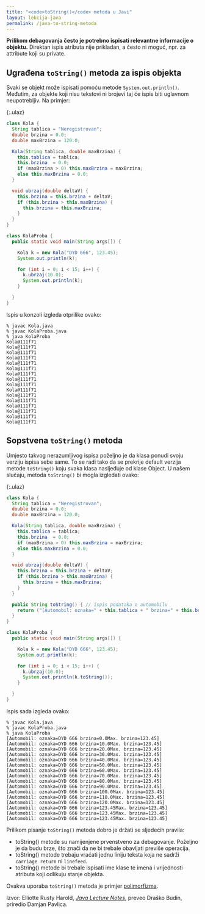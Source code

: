 ```yaml
---
title: "<code>toString()</code> metoda u Javi"
layout: lekcija-java
permalink: /java-to-string-metoda
---
```


**Prilikom debagovanja često je potrebno ispisati relevantne informacije o objektu.** Direktan ispis atributa nije prikladan, a često ni moguć, npr. za attribute koji su private.

## Ugrađena `toString()` metoda za ispis objekta

Svaki se objekt može ispisati pomoću metode `System.out.println()`. Međutim, za objekte koji nisu tekstovi ni brojevi taj će ispis biti uglavnom neupotrebljiv. Na primjer:

{:.ulaz}
```java
class Kola {
  String tablica = "Neregistrovan";
  double brzina = 0.0;
  double maxBrzina = 120.0;

  Kola(String tablica, double maxBrzina) {
    this.tablica = tablica;
    this.brzina  = 0.0;
    if (maxBrzina > 0) this.maxBrzina = maxBrzina;
    else this.maxBrzina = 0.0;
  }

  void ubrzaj(double deltaV) {
    this.brzina = this.brzina + deltaV;
    if (this.brzina > this.maxBrzina) {
      this.brzina = this.maxBrzina;
    }
  }
}

class KolaProba {
  public static void main(String args[]) {

    Kola k = new Kola("DYD 666", 123.45);
    System.out.println(k);

    for (int i = 0; i < 15; i++) {
      k.ubrzaj(10.0);
      System.out.println(k);
    }

  }
}
```

Ispis u konzoli izgleda otprilike ovako:
```
% javac Kola.java
% javac KolaProba.java
% java KolaProba
Kola@111f71
Kola@111f71
Kola@111f71
Kola@111f71
Kola@111f71
Kola@111f71
Kola@111f71
Kola@111f71
Kola@111f71
Kola@111f71
Kola@111f71
Kola@111f71
Kola@111f71
Kola@111f71
Kola@111f71
Kola@111f71
```

## Sopstvena `toString()` metoda

Umjesto takvog nerazumljivog ispisa poželjno je da klasa ponudi svoju verziju ispisa sebe same. To se radi tako da se prekrije default verzija metode `toString()` koju svaka klasa nasljeđuje od klase Object. U našem slučaju, metoda `toString()` bi mogla izgledati ovako:

{:.ulaz}
```java
class Kola {
  String tablica = "Neregistrovan";
  double brzina = 0.0;
  double maxBrzina = 120.0;

  Kola(String tablica, double maxBrzina) {
    this.tablica = tablica;
    this.brzina  = 0.0;
    if (maxBrzina > 0) this.maxBrzina = maxBrzina;
    else this.maxBrzina = 0.0;
  }

  void ubrzaj(double deltaV) {
    this.brzina = this.brzina + deltaV;
    if (this.brzina > this.maxBrzina) {
      this.brzina = this.maxBrzina;
    }
  }

  public String toString() { // ispis podataka o automobilu
    return ("[Automobil: oznaka=" + this.tablica + " brzina=" + this.brzina +  "Max. brzina=" + this.maxBrzina +"]");
  }
}

class KolaProba {
  public static void main(String args[]) {

    Kola k = new Kola("DYD 666", 123.45);
    System.out.println(k);

    for (int i = 0; i < 15; i++) {
      k.ubrzaj(10.0);
      System.out.println(k.toString());
    }

  }
}
```

Ispis sada izgleda ovako:

```
% javac Kola.java
% javac KolaProba.java
% java KolaProba
[Automobil: oznaka=DYD 666 brzina=0.0Max. brzina=123.45]
[Automobil: oznaka=DYD 666 brzina=10.0Max. brzina=123.45]
[Automobil: oznaka=DYD 666 brzina=20.0Max. brzina=123.45]
[Automobil: oznaka=DYD 666 brzina=30.0Max. brzina=123.45]
[Automobil: oznaka=DYD 666 brzina=40.0Max. brzina=123.45]
[Automobil: oznaka=DYD 666 brzina=50.0Max. brzina=123.45]
[Automobil: oznaka=DYD 666 brzina=60.0Max. brzina=123.45]
[Automobil: oznaka=DYD 666 brzina=70.0Max. brzina=123.45]
[Automobil: oznaka=DYD 666 brzina=80.0Max. brzina=123.45]
[Automobil: oznaka=DYD 666 brzina=90.0Max. brzina=123.45]
[Automobil: oznaka=DYD 666 brzina=100.0Max. brzina=123.45]
[Automobil: oznaka=DYD 666 brzina=110.0Max. brzina=123.45]
[Automobil: oznaka=DYD 666 brzina=120.0Max. brzina=123.45]
[Automobil: oznaka=DYD 666 brzina=123.45Max. brzina=123.45]
[Automobil: oznaka=DYD 666 brzina=123.45Max. brzina=123.45]
[Automobil: oznaka=DYD 666 brzina=123.45Max. brzina=123.45]
```

Prilikom pisanje `toString()` metoda dobro je držati se sljedećih pravila:
- toString() metode su namijenjene prvenstveno za debagovanje. Poželjno je da budu brze, što znači da ne bi trebale obavljati previše operacija.
- toString() metode trebaju vraćati jednu liniju teksta koja ne sadrži `carriage return` ni `linefeed`.
- toString() metode bi trebale ispisati ime klase te imena i vrijednosti atributa koji odlikuju stanje objekta.

Ovakva uporaba `toString()` metoda je primjer [polimorfizma](/polimorfizam).

Izvor: Elliotte Rusty Harold, *[Java Lecture Notes](//www.cafeaulait.org/course/index.html)*, preveo Draško Budin, priredio Damjan Pavlica.
